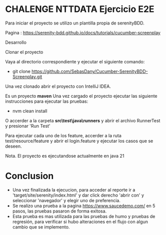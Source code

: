 # CHALENGE NTTDATA Ejercicio E2E
Para iniciar el proyecto se utilizo un plantilla propia de serenityBDD.

Pagina : https://serenity-bdd.github.io/docs/tutorials/cucumber-screenplay

Desarrollo

Clonar el proyecto

Vaya al directorio correspondiente y ejecutar el siguiente comando:

* git clone https://github.com/SebasDany/Cucumber-SerenityBDD-Screenplay.git

Una vez clonado abrir el proyecto con IntelliJ IDEA.

Es un proyecto **maven**
Una vez cargado el proyecto ejecutar las siguiente instrucciones para ejecutar las pruebas:

* nvm clean install

O accerder a la carpeta **src\test\java\runners** y abrir el archivo RunnerTest y presionar 'Run Test'

Para ejecutar cada uno de los feature, accerder a la ruta test/resource/feature y 
abrir el login.feature y ejecutar los casos que se deseen.

Nota. El proyecto es ejecutandose actualmente en java 21

# Conclusion

* Una vez finalizada la ejecucion, para acceder al reporte ir a 'target/site/serenity/index.html' y dar click derecho 'abrir con' y seleccionar 'navegador' y elegir uno de preferencia.
* Se realizo una prueba a la pagina https://www.saucedemo.com/ en 5 pasos, las pruebas pasaron de forma exitosa.
* Esta prueba es mas utilizada para las pruebas de humo y pruebas de regresión, para verificar si hubo alteraciones en el flujo 
con algun cambio que se implemento.
